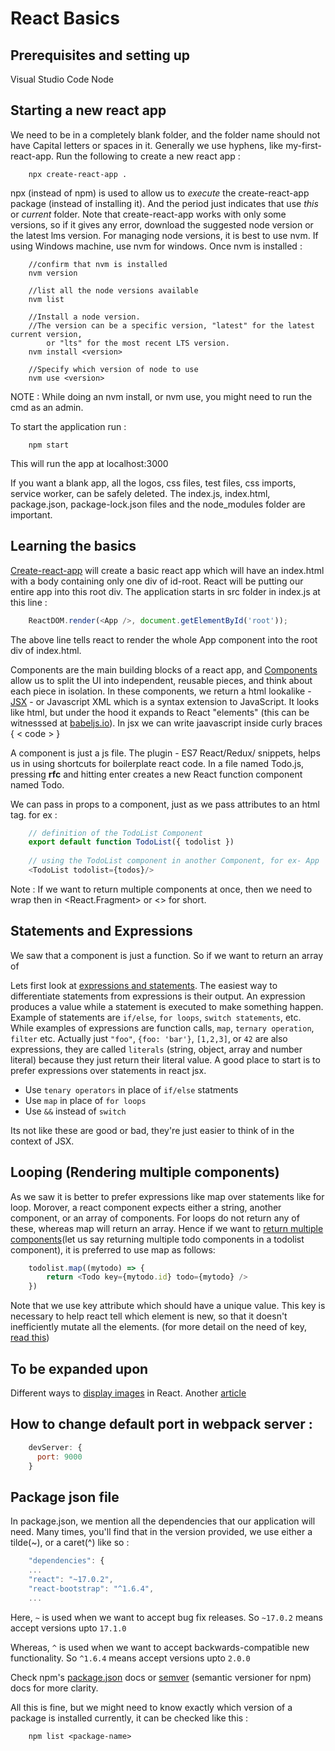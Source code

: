 ﻿# React Basics

## Prerequisites and setting up
Visual Studio Code
Node

## Starting a new react app
We need to be in a completely blank folder, and the folder name should not have Capital letters or spaces in it. Generally we use hyphens, like my-first-react-app.
Run the following to create a new react app :

```
    npx create-react-app .
```
npx (instead of npm) is used to allow us to *execute* the create-react-app package (instead of installing it). And the period just indicates that use *this* or *current* folder. 
Note that create-react-app works with only some versions, so if it gives any error, download the suggested node version or the latest lms version. For managing node versions, it is best to use nvm. If using Windows machine, use nvm for windows. Once nvm is installed :

```
    //confirm that nvm is installed
    nvm version
    
    //list all the node versions available
    nvm list
    
    //Install a node version.
    //The version can be a specific version, "latest" for the latest current version, 
	    or "lts" for the most recent LTS version.
    nvm install <version>
    
    //Specify which version of node to use 
    nvm use <version>
```

NOTE : While doing an nvm install, or nvm use, you might need to run the cmd as an admin.

To start the application run :
```
    npm start
```


This will run the app at localhost:3000

If you want a blank app, all the logos, css files, test files, css imports, service worker, can be safely deleted. The index.js, index.html, package.json, package-lock.json files and the node_modules folder are important.

## Learning the basics
[Create-react-app](https://create-react-app.dev/docs/getting-started/) will create a basic react app which will have an index.html with a body containing only one div of id-root. React will be putting our entire app into this root div.
The application starts in src folder in index.js at this line :

```js
    ReactDOM.render(<App />, document.getElementById('root'));
```

The above line tells react to render the whole App component into the root div of index.html. 

Components are the main building blocks of a react app, and [Components](https://reactjs.org/docs/components-and-props.html) allow us to split the UI into independent, reusable pieces, and think about each piece in isolation.
In these components, we return a html lookalike - [JSX](https://reactjs.org/docs/introducing-jsx.html) - or Javascript XML which is a syntax extension to JavaScript. It looks like html, but under the hood it expands to React "elements" (this can be witnesssed at [babeljs.io](https://babeljs.io/)). In jsx we can write jaavascript inside curly braces { < code > }

A component is just a js file. 
The plugin - ES7 React/Redux/ snippets, helps us in using shortcuts for boilerplate react code. In a file named Todo.js, pressing **rfc** and hitting enter creates a new React function component named Todo.

We can pass in props to a component, just as we pass attributes to an html tag. for ex :

```js
    // definition of the TodoList Component
    export default function TodoList({ todolist })
    
    // using the TodoList component in another Component, for ex- App
    <TodoList todolist={todos}/>
```

Note : If we want to return multiple components at once, then we need to wrap then in <React.Fragment> or <> for short.



## Statements and Expressions
We saw that a component is just a function. So if we want to return an array of 

Lets first look at [expressions and statements](https://victorofoegbu.com/notes/loop-inside-react-jsx-faq). The easiest way to differentiate statements from expressions is their output. An expression produces a value while a statement is executed to make something happen. Example of statements are `if/else`, `for loops`, `switch statements`, etc. While examples of expressions are function calls, `map`, `ternary operation`, `filter` etc. Actually just `"foo"`, `{foo: 'bar'}`, `[1,2,3]`, or `42` are also expressions, they are called `literals` (string, object, array and number literal) because they just return their literal value. A good place to start is to prefer expressions over statements in react jsx.
-   Use  `tenary operators`  in place of  `if/else`  statments
-   Use  `map`  in place of  `for loops`
-   Use  `&&`  instead of  `switch`

Its not like these are good or bad, they're just easier to think of in the context of JSX.


## Looping (Rendering multiple components)
As we saw it is better to prefer expressions like map over statements like for loop. Morover, a react component expects either a string, another component, or an array of components. For loops do not return any of these, whereas map will return an array. Hence if we want to [return multiple components](https://reactjs.org/docs/lists-and-keys.html)(let us say returning multiple todo components in a todolist component), it is preferred to use map as follows:

```js
    todolist.map((mytodo) => {
	    return <Todo key={mytodo.id} todo={mytodo} />
	})
```

Note that we use key attribute which should have a unique value. This key is necessary to help react tell which element is new, so that it doesn't inefficiently mutate all the elements. (for more detail on the need of key, [read this](https://reactjs.org/docs/reconciliation.html#recursing-on-children))


## To be expanded upon

Different ways to [display images](https://betterprogramming.pub/how-to-display-images-in-react-dfe22a66d5e7) in React. Another [article](https://codingstatus.com/how-to-display-images-in-react-js/)

## How to change default port in webpack server :
```js
	devServer: {
	  port: 9000
	}
```



## Package json file
In package.json, we mention all the dependencies that our application will need. Many times, you'll find that in the version provided, we use either a tilde(~), or a caret(^) like so :
```js
    "dependencies": {
    ...
    "react": "~17.0.2",
    "react-bootstrap": "^1.6.4",
    ...
```
Here, `~` is used when we want to accept bug fix releases. So `~17.0.2` means accept versions upto `17.1.0`

Whereas, `^` is used when we want to accept backwards-compatible new functionality. So `^1.6.4` means accept versions upto `2.0.0`

Check npm's [package.json](https://docs.npmjs.com/cli/v7/configuring-npm/package-json#dependencies) docs or [semver](https://github.com/npm/node-semver#advanced-range-syntax) (semantic versioner for npm) docs for more clarity.

All this is fine, but we might need to know exactly which version of a package is installed currently, it can be checked like this :
```
    npm list <package-name>
```